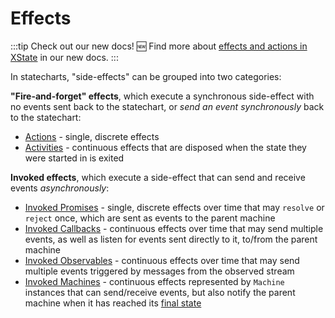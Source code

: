 # Effects

:::tip Check out our new docs!
🆕 Find more about [effects and actions in XState](https://stately.ai/docs/xstate-v4/xstate/actions#side-effects) in our new docs.
:::

In statecharts, "side-effects" can be grouped into two categories:

**"Fire-and-forget" effects**, which execute a synchronous side-effect with no events sent back to the statechart, or _send an event synchronously_ back to the statechart:

- [Actions](./actions.md) - single, discrete effects
- [Activities](./activities.md) - continuous effects that are disposed when the state they were started in is exited

**Invoked effects**, which execute a side-effect that can send and receive events _asynchronously_:

- [Invoked Promises](./communication.md#invoking-promises) - single, discrete effects over time that may `resolve` or `reject` once, which are sent as events to the parent machine
- [Invoked Callbacks](./communication.md#invoking-callbacks) - continuous effects over time that may send multiple events, as well as listen for events sent directly to it, to/from the parent machine
- [Invoked Observables](./communication.md#invoking-observables) - continuous effects over time that may send multiple events triggered by messages from the observed stream
- [Invoked Machines](./communication.md#invoking-machines) - continuous effects represented by `Machine` instances that can send/receive events, but also notify the parent machine when it has reached its [final state](./final.md)
